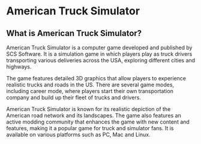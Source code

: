 # American Truck Simulator

## What is American Truck Simulator?

American Truck Simulator is a computer game developed and published by SCS Software. It is a simulation game in which players play as truck drivers transporting various deliveries across the USA, exploring different cities and highways.

The game features detailed 3D graphics that allow players to experience realistic trucks and roads in the US. There are several game modes, including career mode, where players start their own transportation company and build up their fleet of trucks and drivers.

American Truck Simulator is known for its realistic depiction of the American road network and its landscapes. The game also features an active modding community that enhances the game with new content and features, making it a popular game for truck and simulator fans. It is available on various platforms such as PC, Mac and Linux.